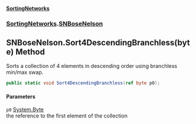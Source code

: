 #### [SortingNetworks](./index.md 'index')
### [SortingNetworks](./SortingNetworks.md 'SortingNetworks').[SNBoseNelson](./SortingNetworks-SNBoseNelson.md 'SortingNetworks.SNBoseNelson')
## SNBoseNelson.Sort4DescendingBranchless(byte) Method
Sorts a collection of 4 elements in descending order using branchless min/max swap.  
```csharp
public static void Sort4DescendingBranchless(ref byte p0);
```
#### Parameters
<a name='SortingNetworks-SNBoseNelson-Sort4DescendingBranchless(byte)-p0'></a>
`p0` [System.Byte](https://docs.microsoft.com/en-us/dotnet/api/System.Byte 'System.Byte')  
the reference to the first element of the collection  
  
